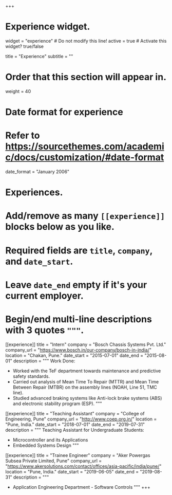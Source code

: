 +++
# Experience widget.
widget = "experience"  # Do not modify this line!
active = true  # Activate this widget? true/false

title = "Experience"
subtitle = ""

# Order that this section will appear in.
weight = 40

# Date format for experience
#   Refer to https://sourcethemes.com/academic/docs/customization/#date-format
date_format = "January 2006"

# Experiences.
#   Add/remove as many `[[experience]]` blocks below as you like.
#   Required fields are `title`, `company`, and `date_start`.
#   Leave `date_end` empty if it's your current employer.
#   Begin/end multi-line descriptions with 3 quotes `"""`.
[[experience]]
  title = "Intern"
  company = "Bosch Chassis Systems Pvt. Ltd."
  company_url = "https://www.bosch.in/our-company/bosch-in-india/"
  location = "Chakan, Pune."
  date_start = "2015-07-01"
  date_end = "2015-08-01"
  description = """
  Work Done:
  
  * Worked with the TeF department towards maintenance and predictive safety standards.
  * Carried out analysis of Mean Time To Repair (MTTR) and Mean Time Between Repair
(MTBR) on the assembly lines (NOAH, Line 51, TMC line).
  * Studied advanced braking systems like Anti-lock brake systems (ABS) and electronic stability
program (ESP).
  """

[[experience]]
  title = "Teaching Assistant"
  company = "College of Engineering, Pune"
  company_url = "http://www.coep.org.in/"
  location = "Pune, India."
  date_start = "2018-07-01"
  date_end = "2019-07-31"
  description = """
  Teaching Assistant for Undergraduate Students:
  
  * Microcontroller and its Applications
  * Embedded Systems Design
  """

  [[experience]]
  title = "Trainee Engineer"
  company = "Aker Powergas Subsea Private Limited, Pune"
  company_url = "https://www.akersolutions.com/contact/offices/asia-pacific/india/pune/"
  location = "Pune, India."
  date_start = "2019-06-05"
  date_end = "2019-08-31"
  description = """
  
  * Application Engineering Department - Software Controls
  """
+++
